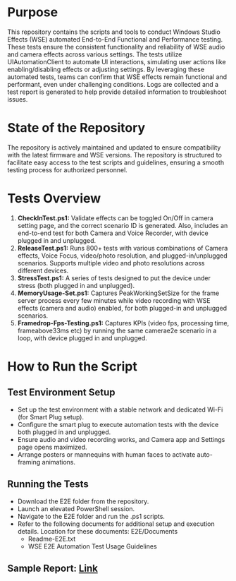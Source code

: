 Purpose
=======
This repository contains the scripts and tools to conduct Windows Studio Effects (WSE) automated End-to-End Functional and Performance testing. These tests ensure the consistent functionality and reliability of WSE audio and camera effects across various settings.
The tests utilize UIAutomationClient to automate UI interactions, simulating user actions like enabling/disabling effects or adjusting settings. By leveraging these automated tests, teams can confirm that WSE effects remain functional and performant, even under challenging conditions.
Logs are collected and a test report is generated to help provide detailed information to troubleshoot issues.

State of the Repository
=======================
The repository is actively maintained and updated to ensure compatibility with the latest firmware and WSE versions. The repository is structured to facilitate easy access to the test scripts and guidelines, ensuring a smooth testing process for authorized personnel.

Tests Overview
==============

1.    **CheckInTest.ps1:** Validate effects can be toggled On/Off in camera setting page, and the correct scenario ID is generated. Also, includes an end-to-end test for both Camera and Voice Recorder, with device plugged in and unplugged.
2. **ReleaseTest.ps1:** Runs 800+ tests with various combinations of Camera effects, Voice Focus, video/photo resolution, and plugged-in/unplugged scenarios. Supports multiple video and photo resolutions across different devices.
3. **StressTest.ps1:** A series of tests designed to put the device under stress (both plugged in and unplugged).
4. **MemoryUsage-Set.ps1:** Captures PeakWorkingSetSize for the frame server process every few minutes while video recording with WSE effects (camera and audio) enabled, for both plugged-in and unplugged scenarios.
5. **Framedrop-Fps-Testing.ps1:** Captures KPIs (video fps, processing time, frameabove33ms etc) by running the same camerae2e scenario in a loop, with device plugged in and unplugged.  
 
How to Run the Script
=====================
Test Environment Setup
----------------------
* Set up the test environment with a stable network and dedicated Wi-Fi (for Smart Plug setup).
* Configure the smart plug to execute automation tests with the device both plugged in and unplugged.
* Ensure audio and video recording works, and Camera app and Settings page opens maximized.
* Arrange posters or mannequins with human faces to activate auto-framing animations.

Running the Tests
-----------------
* Download the E2E folder from the repository.
* Launch an elevated PowerShell session.
* Navigate to the E2E folder and run the .ps1 scripts.
* Refer to the following documents for additional setup and execution details. Location for these documents: E2E/Documents 
    - Readme-E2E.txt
    - WSE E2E Automation Test Usage Guidelines

Sample Report:  **[Link](https://microsoft-my.sharepoint.com/:x:/p/jdugar/ET2SO8WbD19IgubwEp91xXEBuSB6_6gEC5blyvZqzvahFA?e=FIAXIs)** 
---